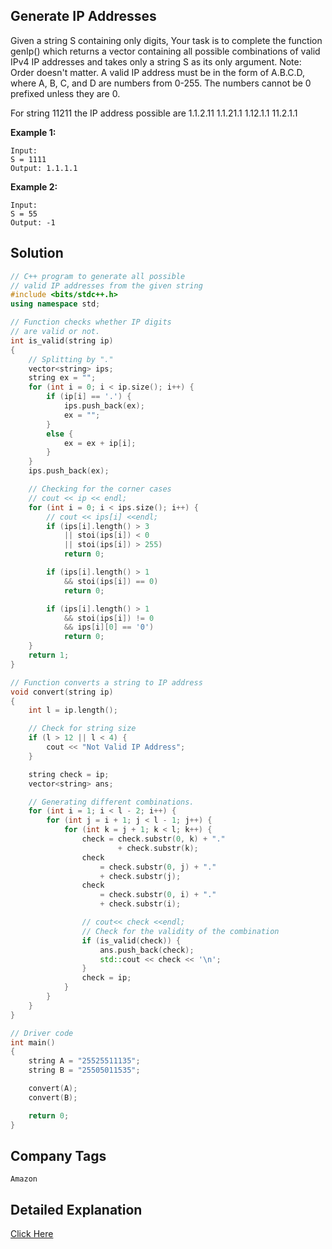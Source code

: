 ## Generate IP Addresses

Given a string S containing only digits, Your task is to complete the function genIp() which returns a vector containing all possible combinations of valid IPv4 IP addresses and takes only a string S as its only argument.
Note: Order doesn't matter. A valid IP address must be in the form of A.B.C.D, where A, B, C, and D are numbers from 0-255. The numbers cannot be 0 prefixed unless they are 0.

For string 11211 the IP address possible are
1.1.2.11
1.1.21.1
1.12.1.1
11.2.1.1

**Example 1:**

```
Input:
S = 1111
Output: 1.1.1.1
```

**Example 2:**

```
Input:
S = 55
Output: -1
```

## Solution

```cpp
// C++ program to generate all possible
// valid IP addresses from the given string
#include <bits/stdc++.h>
using namespace std;

// Function checks whether IP digits
// are valid or not.
int is_valid(string ip)
{
    // Splitting by "."
    vector<string> ips;
    string ex = "";
    for (int i = 0; i < ip.size(); i++) {
        if (ip[i] == '.') {
            ips.push_back(ex);
            ex = "";
        }
        else {
            ex = ex + ip[i];
        }
    }
    ips.push_back(ex);

    // Checking for the corner cases
    // cout << ip << endl;
    for (int i = 0; i < ips.size(); i++) {
        // cout << ips[i] <<endl;
        if (ips[i].length() > 3
            || stoi(ips[i]) < 0
            || stoi(ips[i]) > 255)
            return 0;

        if (ips[i].length() > 1
            && stoi(ips[i]) == 0)
            return 0;

        if (ips[i].length() > 1
            && stoi(ips[i]) != 0
            && ips[i][0] == '0')
            return 0;
    }
    return 1;
}

// Function converts a string to IP address
void convert(string ip)
{
    int l = ip.length();

    // Check for string size
    if (l > 12 || l < 4) {
        cout << "Not Valid IP Address";
    }

    string check = ip;
    vector<string> ans;

    // Generating different combinations.
    for (int i = 1; i < l - 2; i++) {
        for (int j = i + 1; j < l - 1; j++) {
            for (int k = j + 1; k < l; k++) {
                check = check.substr(0, k) + "."
                        + check.substr(k);
                check
                    = check.substr(0, j) + "."
                    + check.substr(j);
                check
                    = check.substr(0, i) + "."
                    + check.substr(i);

                // cout<< check <<endl;
                // Check for the validity of the combination
                if (is_valid(check)) {
                    ans.push_back(check);
                    std::cout << check << '\n';
                }
                check = ip;
            }
        }
    }
}

// Driver code
int main()
{
    string A = "25525511135";
    string B = "25505011535";

    convert(A);
    convert(B);

    return 0;
}
```

## Company Tags

```
Amazon
```

## Detailed Explanation

[Click Here](https://www.geeksforgeeks.org/program-generate-possible-valid-ip-addresses-given-string/)
